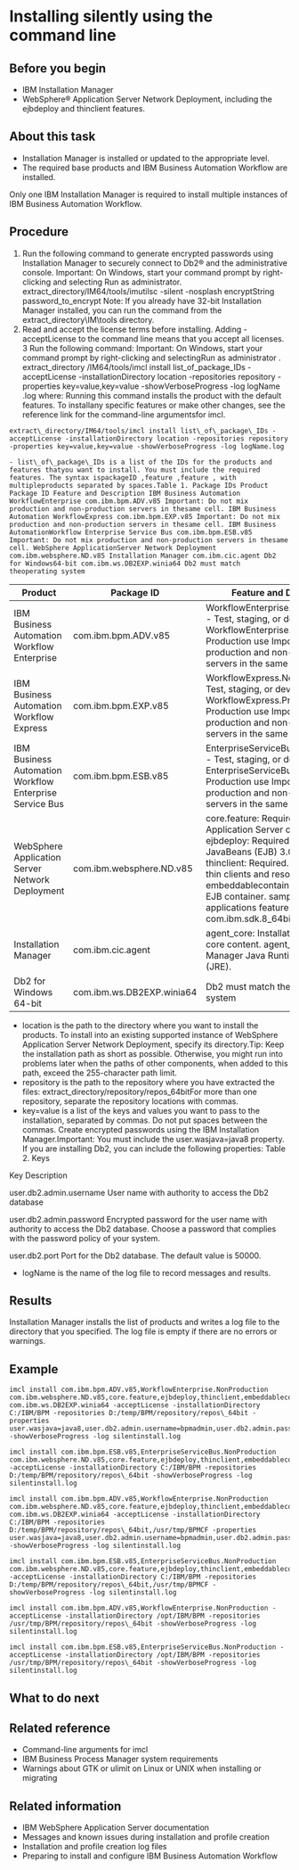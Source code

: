 # Installing silently using the command line

## Before you begin

- IBM Installation
Manager
- WebSphere® Application
Server Network Deployment, including the
ejbdeploy and thinclient features.

## About this task

- Installation Manager is installed or updated to the appropriate level.
- The required base products and IBM Business Automation
Workflow are
installed.

Only one IBM Installation Manager is required to install multiple instances
of IBM Business Automation Workflow.

## Procedure

1. Run the following command to generate
encrypted passwords using Installation Manager to securely connect to Db2® and the administrative console. 
Important: On Windows, start your command prompt by right-clicking and selecting
Run as administrator.
extract\_directory/IM64/tools/imutilsc -silent -nosplash encryptString password\_to\_encrypt
Note: If you already have 32-bit Installation Manager installed, you can run the command from the
extract\_directory\IM\tools directory.
2. Read and accept the license terms before installing. Adding
-acceptLicense to the command line means that you accept all licenses.
3 Run the following command: Important: On Windows, start your command prompt by right-clicking and selectingRun as administrator . extract\_directory /IM64/tools/imcl install list\_of\_package\_IDs -acceptLicense -installationDirectory location -repositories repository -properties key=value,key=value -showVerboseProgress -log logName .log where: Running this command installs the product with the default features. To installany specific features or make other changes, see the reference link for the command-line argumentsfor imcl.

```
extract\_directory/IM64/tools/imcl install list\_of\_package\_IDs -acceptLicense -installationDirectory location -repositories repository -properties key=value,key=value -showVerboseProgress -log logName.log
```

    - list\_of\_package\_IDs is a list of the IDs for the products and features thatyou want to install. You must include the required features. The syntax ispackageID ,feature ,feature , with multipleproducts separated by spaces.Table 1. Package IDs Product Package ID Feature and Description IBM Business Automation WorkflowEnterprise com.ibm.bpm.ADV.v85 Important: Do not mix production and non-production servers in thesame cell. IBM Business Automation WorkflowExpress com.ibm.bpm.EXP.v85 Important: Do not mix production and non-production servers in thesame cell. IBM Business AutomationWorkflow Enterprise Service Bus com.ibm.bpm.ESB.v85 Important: Do not mix production and non-production servers in thesame cell. WebSphere ApplicationServer Network Deployment com.ibm.websphere.ND.v85 Installation Manager com.ibm.cic.agent Db2 for Windows64-bit com.ibm.ws.DB2EXP.winia64 Db2 must match theoperating system

| Product                                                 | Package ID                | Feature and Description                                                                                                                                                                                                                                                                                                         |
|---------------------------------------------------------|---------------------------|---------------------------------------------------------------------------------------------------------------------------------------------------------------------------------------------------------------------------------------------------------------------------------------------------------------------------------|
| IBM Business Automation Workflow Enterprise             | com.ibm.bpm.ADV.v85       | WorkflowEnterprise.NonProduction - Test, staging, or development use WorkflowEnterprise.Production - Production use  Important: Do not mix production and non-production servers in the same cell.                                                                                                                              |
| IBM Business Automation Workflow Express                | com.ibm.bpm.EXP.v85       | WorkflowExpress.NonProduction - Test, staging, or development use WorkflowExpress.Production - Production use  Important: Do not mix production and non-production servers in the same cell.                                                                                                                                    |
| IBM Business Automation Workflow Enterprise Service Bus | com.ibm.bpm.ESB.v85       | EnterpriseServiceBus.NonProduction - Test, staging, or development use EnterpriseServiceBus.Production - Production use  Important: Do not mix production and non-production servers in the same cell.                                                                                                                          |
| WebSphere Application Server Network Deployment         | com.ibm.websphere.ND.v85  | core.feature: Required. WebSphere Application Server core content. ejbdeploy: Required. Pre-Enterprise JavaBeans (EJB) 3.0 modules. thinclient: Required. Stand-alone thin clients and resource adapters. embeddablecontainer: Embeddable EJB container. samples: Sample applications feature. com.ibm.sdk.8\_64bit: 64-bit SDK. |
| Installation Manager                                    | com.ibm.cic.agent         | agent\_core: Installation Manager core content. agent\_jre: Installation Manager Java Runtime Environment (JRE).                                                                                                                                                                                                                  |
| Db2 for Windows 64-bit                                  | com.ibm.ws.DB2EXP.winia64 | Db2 must match the operating system                                                                                                                                                                                                                                                                                             |

- location is the path to the directory where you want to install the products.
To install into an existing supported instance of WebSphere Application
Server Network Deployment, specify its directory.Tip: Keep the
installation path as short as possible. Otherwise, you might run into problems later when the paths
of other components, when added to this path, exceed the 255-character path limit.
- repository is the path to the repository where you have extracted the files:
extract\_directory/repository/repos\_64bitFor more than
one repository, separate the repository locations with commas.
- key=value is a list of the keys and values you want to pass to the
installation, separated by commas. Do not put spaces between the commas. 
Create encrypted passwords using the IBM Installation Manager.Important: You must include the user.wasjava=java8
property.
If you are installing Db2, you can include the following
properties:
Table 2. Keys

Key
Description

user.db2.admin.username
User name with authority to access the Db2 database

user.db2.admin.password
Encrypted password for the user name with authority to access the Db2 database. Choose a password that complies with the
password policy of your system.

user.db2.port
Port for the Db2 database.
The default value is 50000.
- logName is the name of the log file to record messages and results.

## Results

Installation Manager installs the list of products and writes a log file to
the directory that you specified. The log file is empty if there are no errors or warnings.

## Example

```
imcl install com.ibm.bpm.ADV.v85,WorkflowEnterprise.NonProduction com.ibm.websphere.ND.v85,core.feature,ejbdeploy,thinclient,embeddablecontainer,samples,com.ibm.sdk.8\_64bit com.ibm.ws.DB2EXP.winia64 -acceptLicense -installationDirectory C:/IBM/BPM -repositories D:/temp/BPM/repository/repos\_64bit -properties user.wasjava=java8,user.db2.admin.username=bpmadmin,user.db2.admin.password="Vvrs88V/a9BUdxwodz0nUg==" -showVerboseProgress -log silentinstall.log
```

```
imcl install com.ibm.bpm.ESB.v85,EnterpriseServiceBus.NonProduction com.ibm.websphere.ND.v85,core.feature,ejbdeploy,thinclient,embeddablecontainer,samples,com.ibm.sdk.8\_64bit -acceptLicense -installationDirectory C:/IBM/BPM -repositories D:/temp/BPM/repository/repos\_64bit -showVerboseProgress -log silentinstall.log
```

```
imcl install com.ibm.bpm.ADV.v85,WorkflowEnterprise.NonProduction com.ibm.websphere.ND.v85,core.feature,ejbdeploy,thinclient,embeddablecontainer,samples,com.ibm.sdk.8\_64bit com.ibm.ws.DB2EXP.winia64 -acceptLicense -installationDirectory C:/IBM/BPM -repositories D:/temp/BPM/repository/repos\_64bit,/usr/tmp/BPMCF -properties user.wasjava=java8,user.db2.admin.username=bpmadmin,user.db2.admin.password="Vvrs88V/a9BUdxwodz0nUg==" -showVerboseProgress -log silentinstall.log
```

```
imcl install com.ibm.bpm.ESB.v85,EnterpriseServiceBus.NonProduction com.ibm.websphere.ND.v85,core.feature,ejbdeploy,thinclient,embeddablecontainer,samples,com.ibm.sdk.8\_64bit -acceptLicense -installationDirectory C:/IBM/BPM -repositories D:/temp/BPM/repository/repos\_64bit,/usr/tmp/BPMCF -showVerboseProgress -log silentinstall.log
```

```
imcl install com.ibm.bpm.ADV.v85,WorkflowEnterprise.NonProduction -acceptLicense -installationDirectory /opt/IBM/BPM -repositories /usr/tmp/BPM/repository/repos\_64bit -showVerboseProgress -log silentinstall.log
```

```
imcl install com.ibm.bpm.ESB.v85,EnterpriseServiceBus.NonProduction -acceptLicense -installationDirectory /opt/IBM/BPM -repositories /usr/tmp/BPM/repository/repos\_64bit -showVerboseProgress -log silentinstall.log
```

## What to do next

## Related reference

- Command-line arguments for imcl
- IBM Business Process Manager system requirements
- Warnings about GTK or ulimit on Linux or UNIX when installing or migrating

## Related information

- IBM WebSphere Application Server documentation
- Messages and known issues during installation and profile creation
- Installation and profile creation log files
- Preparing to install and configure IBM Business Automation Workflow